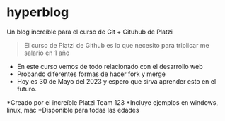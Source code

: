# hyperblog
Un blog increíble para el curso de Git + Gituhub de Platzi
>El curso de Platzi de Github es lo que necesito para triplicar me salario en 1 año


* En este curso vemos de todo relacionado con el desarrollo web 
* Probando diferentes formas de hacer fork y merge
* Hoy es 30 de Mayo del 2023 y espero que sirva aprender esto en el futuro.

*Creado por el increíble Platzi Team 123
*Incluye ejemplos en windows, linux, mac
*Disponible para todas las edades